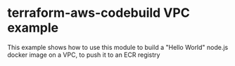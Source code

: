 # terraform-aws-codebuild VPC example
This example shows how to use this module to build a "Hello World" node.js docker image on a VPC, to push it to an ECR registry
